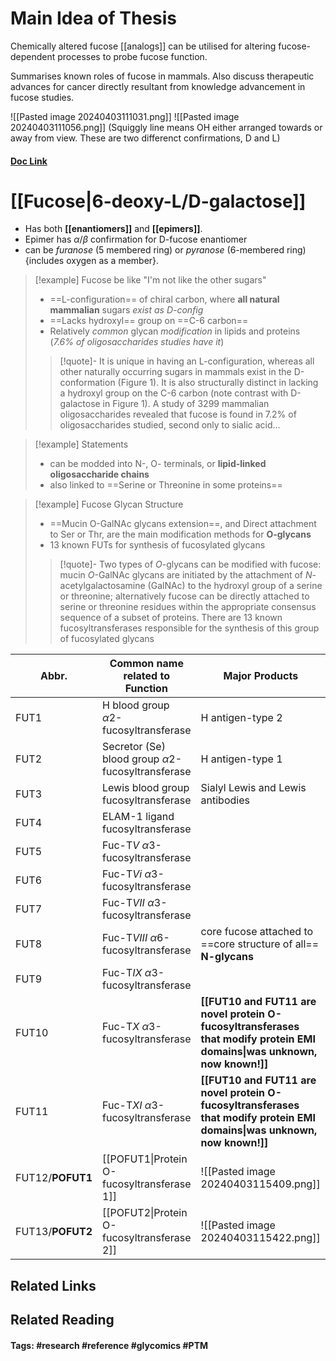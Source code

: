 # Main Idea of Thesis

Chemically altered fucose [[analogs]] can be utilised for altering fucose-dependent processes to probe fucose function.

Summarises known roles of fucose in mammals. Also discuss therapeutic advances for cancer directly resultant from knowledge advancement in fucose studies.

![[Pasted image 20240403111031.png]]
![[Pasted image 20240403111056.png]]
(Squiggly line means OH either arranged towards or away from view. These are two differenct confirmations, D and L)
#### [Doc Link](https://academic.oup.com/glycob/article/27/7/601/3738501)

# [[Fucose|6-deoxy-L/D-galactose]]

- Has both **[[enantiomers]]** and **[[epimers]]**.
- Epimer has $\alpha$/$\beta$ confirmation for D-fucose enantiomer
- can be *furanose* (5 membered ring) or *pyranose* (6-membered ring) {includes oxygen as a member}.

> [!example] Fucose be like "I'm not like the other sugars"
> - ==L-configuration== of chiral carbon, where **all natural mammalian** sugars *exist as D-config*
> - ==Lacks hydroxyl== group on ==C-6 carbon==
> - Relatively *common* glycan *modification* in lipids and proteins (*7.6% of oligosaccharides studies have it*)
> 
> >[!quote]-
> >It is unique in having an L-configuration, whereas all other naturally occurring sugars in mammals exist in the D-conformation (Figure 1). It is also structurally distinct in lacking a hydroxyl group on the C-6 carbon (note contrast with D-galactose in Figure 1). A study of 3299 mammalian oligosaccharides revealed that fucose is found in 7.2% of oligosaccharides studied, second only to sialic acid...

> [!example] Statements
> - can be modded into N-, O- terminals, or **lipid-linked oligosaccharide chains**
> - also linked to ==Serine or Threonine in some proteins==

> [!example] Fucose Glycan Structure
> - ==Mucin O-GalNAc glycans extension==, and Direct attachment to Ser or Thr, are the main modification methods for **O-glycans**
> - 13 known FUTs for synthesis of fucosylated glycans
> 
> >[!quote]-
> >Two types of _O_-glycans can be modified with fucose: mucin _O_-GalNAc glycans are initiated by the attachment of _N_-acetylgalactosamine (GalNAc) to the hydroxyl group of a serine or threonine; alternatively fucose can be directly attached to serine or threonine residues within the appropriate consensus sequence of a subset of proteins. There are 13 known fucosyltransferases responsible for the synthesis of this group of fucosylated glycans


| Abbr.            | Common name related to Function                        | Major Products                                                                                                           |
| ---------------- | ------------------------------------------------------ | ------------------------------------------------------------------------------------------------------------------------ |
| FUT1             | H blood group $\alpha2$-fucosyltransferase             | H antigen-type 2                                                                                                         |
| FUT2             | Secretor (Se) blood group $\alpha2$-fucosyltransferase | H antigen-type 1                                                                                                         |
| FUT3             | Lewis blood group fucosyltransferase                   | Sialyl Lewis and Lewis antibodies                                                                                        |
| FUT4             | ELAM-1 ligand fucosyltransferase                       |                                                                                                                          |
| FUT5             | Fuc-T*V* $\alpha3$-fucosyltransferase                  |                                                                                                                          |
| FUT6             | Fuc-T*Vi* $\alpha3$-fucosyltransferase                 |                                                                                                                          |
| FUT7             | Fuc-T*VII* $\alpha3$-fucosyltransferase                |                                                                                                                          |
| FUT8             | Fuc-T*VIII* $\alpha6$-fucosyltransferase               | core fucose attached to ==core structure of all== **N-glycans**                                                          |
| FUT9             | Fuc-T*IX* $\alpha3$-fucosyltransferase                 |                                                                                                                          |
| FUT10            | Fuc-T*X* $\alpha3$-fucosyltransferase                  | **[[FUT10 and FUT11 are novel protein O-fucosyltransferases that modify protein EMI domains\|was unknown, now known!]]** |
| FUT11            | Fuc-T*XI* $\alpha3$-fucosyltransferase                 | **[[FUT10 and FUT11 are novel protein O-fucosyltransferases that modify protein EMI domains\|was unknown, now known!]]** |
| FUT12/**POFUT1** | [[POFUT1\|Protein O-fucosyltransferase 1]]             | ![[Pasted image 20240403115409.png]]                                                                                     |
| FUT13/**POFUT2** | [[POFUT2\|Protein O-fucosyltransferase 2]]             | ![[Pasted image 20240403115422.png]]                                                                                     |






## Related Links

## Related Reading



#### Tags: #research #reference #glycomics #PTM 
